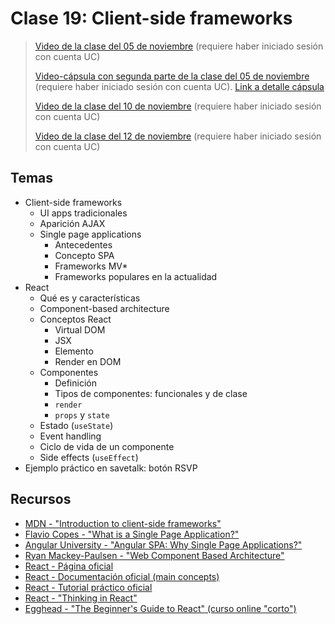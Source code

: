 # Clase 19: Client-side frameworks

> [Video de la clase del 05 de noviembre](https://drive.google.com/file/d/1erwc3GnBRtttgLLJ_h68OnimL1lPuyVz/view?usp=sharing) (requiere haber iniciado sesión con cuenta UC)
>
> [Video-cápsula con segunda parte de la clase del 05 de noviembre](https://drive.google.com/file/d/1BPG_V1rGvRfd-WaSrtvAU1vIPcTdVkHH/view?usp=sharing) (requiere haber iniciado sesión con cuenta UC). [Link a detalle cápsula](../../capsulas/capsula-10.md)
>
> [Video de la clase del 10 de noviembre](https://drive.google.com/file/d/1bLLQsn9u1ts22DIVRl0cl1vaexvkloku/view?usp=sharing) (requiere haber iniciado sesión con cuenta UC)
>
> [Video de la clase del 12 de noviembre](https://drive.google.com/file/d/1EcJw51_zVkw6W7Q-EDcaMM0ufqyMNk87/view?usp=sharing) (requiere haber iniciado sesión con cuenta UC)

## Temas
- Client-side frameworks
  - UI apps tradicionales
  - Aparición AJAX
  - Single page applications
    - Antecedentes
    - Concepto SPA
    - Frameworks MV*
    - Frameworks populares en la actualidad
- React
  - Qué es y características
  - Component-based architecture
  - Conceptos React
    - Virtual DOM
    - JSX
    - Elemento
    - Render en DOM
  - Componentes
    - Definición
    - Tipos de componentes: funcionales y de clase
    - `render`
    - `props` y `state`
  - Estado (`useState`)
  - Event handling
  - Ciclo de vida de un componente
  - Side effects (`useEffect`)
- Ejemplo práctico en savetalk: botón RSVP

## Recursos

- [MDN - "Introduction to client-side frameworks"](https://developer.mozilla.org/en-US/docs/Learn/Tools_and_testing/Client-side_JavaScript_frameworks/Introduction)
- [Flavio Copes - "What is a Single Page Application?"](https://flaviocopes.com/single-page-application/)
- [Angular University - "Angular SPA: Why Single Page Applications?"](https://blog.angular-university.io/why-a-single-page-application-what-are-the-benefits-what-is-a-spa/)
- [Ryan Mackey-Paulsen - "Web Component Based Architecture"](https://medium.com/@smarth55/web-component-based-architecture-8837052b9e50)
- [React - Página oficial](https://reactjs.org/)
- [React - Documentación oficial (main concepts)](https://reactjs.org/docs/hello-world.html)
- [React - Tutorial práctico oficial](https://reactjs.org/tutorial/tutorial.html)
- [React - "Thinking in React"](https://reactjs.org/docs/thinking-in-react.html)
- [Egghead - "The Beginner's Guide to React" (curso online "corto")](https://egghead.io/courses/the-beginner-s-guide-to-react)
